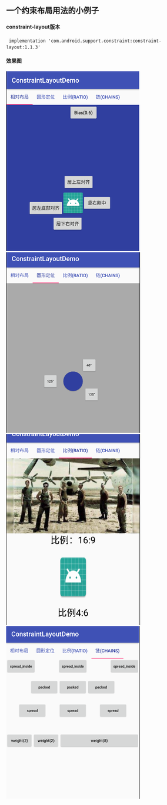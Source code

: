 ## 一个约束布局用法的小例子

#### constraint-layout版本

 `  implementation 'com.android.support.constraint:constraint-layout:1.1.3'  `

#### 效果图
![image](https://github.com/ght199266/ConstraintLayoutDemo/blob/master/app/src/picture/one.png) ![image](https://github.com/ght199266/ConstraintLayoutDemo/blob/master/app/src/picture/two.png)
![image](https://github.com/ght199266/ConstraintLayoutDemo/blob/master/app/src/picture/three.png) ![image](https://github.com/ght199266/ConstraintLayoutDemo/blob/master/app/src/picture/four.png)